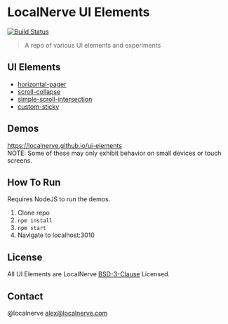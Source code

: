 # LocalNerve UI Elements

[![Build Status](https://travis-ci.org/localnerve/ui-elements.svg?branch=master)](https://travis-ci.org/localnerve/ui-elements)

> A repo of various UI elements and experiments

## UI Elements
 * [horizontal-pager](/src/horizontal-pager)
 * [scroll-collapse](/src/scroll-collapse)
 * [simple-scroll-intersection](/src/simple-scroll-intersection)
 * [custom-sticky](/src/custom-sticky)

## Demos
https://localnerve.github.io/ui-elements  
NOTE: Some of these may only exhibit behavior on small devices or touch screens.

## How To Run
Requires NodeJS to run the demos.
  1. Clone repo
  2. `npm install`
  3. `npm start`
  4. Navigate to localhost:3010

## License
All UI Elements are LocalNerve [BSD-3-Clause](LICENSE.md) Licensed.

## Contact
@localnerve
alex@localnerve.com
